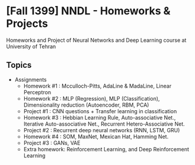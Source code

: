 # [Fall 1399] NNDL - Homeworks & Projects
Homeworks and Project of Neural Networks and Deep Learning course at University of Tehran

## Topics

* Assignments
  * Homework #1 : Mcculloch-Pitts, AdaLine & MadaLine, Linear Perceptron
  * Homework #2 : MLP (Regression), MLP (Classification), Dimensionality reduction (Autoencoder, RBM, PCA)
  * Project #1 : CNN questions + Transfer learning in classification
  * Homework #3 : Hebbian Learning Rule, Auto-associative Net., Iterative Auto-associative Net., Recurrent Hetero-Associative Net.
  * Project #2 : Recurrent deep neural networks (RNN, LSTM, GRU)
  * Homework #4 : SOM, MaxNet, Mexican Hat, Hamming Net.
  * Project #3 : GANs, VAE
  * Extra homework: Reinforcement Learning, and Deep Reinforcement Learning